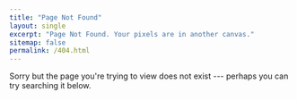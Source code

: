 ```yaml
---
title: "Page Not Found"
layout: single
excerpt: "Page Not Found. Your pixels are in another canvas."
sitemap: false
permalink: /404.html
---
```


Sorry but the page you're trying to view does not exist --- perhaps you can try searching it below.  

<script type="text/javascript">
  var GOOG_FIXURL_LANG = 'en';
  var GOOG_FIXURL_SITE = '{{ site.url }}'
</script>
<script type="text/javascript"
  src="//linkhelp.clients.google.com/tbproxy/lh/wm/fixurl.js">
</script> 
